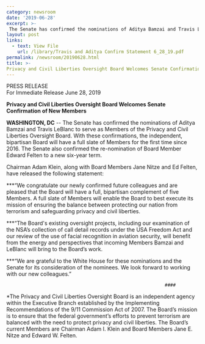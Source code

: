 ```yaml
---
category: newsroom
date: '2019-06-28'
excerpt: >-
 The Senate has confirmed the nominations of Aditya Bamzai and Travis LeBlanc to serve as Members of the Privacy and Civil Liberties Oversight Board.  With these confirmations, the independent, bipartisan Board will have a full slate of Members for the first time since 2016.  The Senate also confirmed the re-nomination of Board Member Edward Felten to a new six-year term.  
layout: post
links:
  - text: View File
    url: /library/Travis and Aditya Confirm Statement 6_28_19.pdf
permalink: /newsroom/20190628.html
title: >-
Privacy and Civil Liberties Oversight Board Welcomes Senate Confirmation of New Members
---
```

PRESS RELEASE  
For Immediate Release
June 28, 2019

**Privacy and Civil Liberties Oversight Board Welcomes Senate Confirmation of New Members**  
 
**WASHINGTON, DC** -- The Senate has confirmed the nominations of Aditya Bamzai and Travis LeBlanc to serve as Members of the Privacy and Civil Liberties Oversight Board.  With these confirmations, the independent, bipartisan Board will have a full slate of Members for the first time since 2016.  The Senate also confirmed the re-nomination of Board Member Edward Felten to a new six-year term.  
 
Chairman Adam Klein, along with Board Members Jane Nitze and Ed Felten, have released the following statement:  
 
***“We congratulate our newly confirmed future colleagues and are pleased that the Board will have a full, bipartisan complement of five Members.  A full slate of Members will enable the Board to best execute its mission of ensuring the balance between protecting our nation from terrorism and safeguarding privacy and civil liberties.
 
***“The Board's existing oversight projects, including our examination of the NSA’s collection of call detail records under the USA Freedom Act and our review of the use of facial recognition in aviation security, will benefit from the energy and perspectives that incoming Members Bamzai and LeBlanc will bring to the Board’s work.
 
***“We are grateful to the White House for these nominations and the Senate for its consideration of the nominees.  We look forward to working with our new colleagues.”



                                                              #### 


*The Privacy and Civil Liberties Oversight Board is an independent agency within the Executive Branch established by the Implementing Recommendations of the 9/11 Commission Act of 2007.  The Board’s mission is to ensure that the federal government’s efforts to prevent terrorism are balanced with the need to protect privacy and civil liberties.  The Board’s current Members are Chairman Adam I. Klein and Board Members Jane E. Nitze and Edward W. Felten. 
